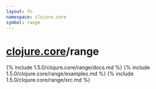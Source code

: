 ```yaml
---
layout: fn
namespace: clojure.core
symbol: range
---
```


# [clojure.core](../)/range

{% include 1.5.0/clojure.core/range/docs.md %}
{% include 1.5.0/clojure.core/range/examples.md %}
{% include 1.5.0/clojure.core/range/src.md %}

